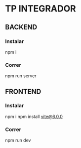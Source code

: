 # TP INTEGRADOR

## BACKEND
### Instalar
  npm i
### Correr
  npm run server

## FRONTEND
### Instalar
  npm i
  npm install vite@6.0.0
### Correr
  npm run dev
  
